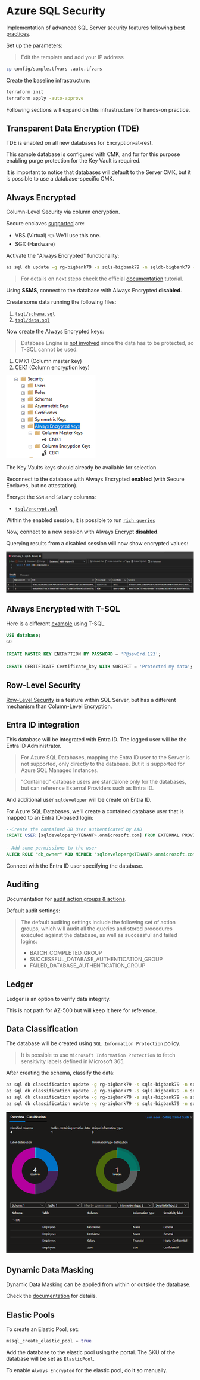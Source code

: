 # Azure SQL Security

Implementation of advanced SQL Server security features following [best practices][1].

Set up the parameters:

> Edit the template and add your IP address

```sh
cp config/sample.tfvars .auto.tfvars
```

Create the baseline infrastructure:

```sh
terraform init
terraform apply -auto-approve
```

Following sections will expand on this infrastructure for hands-on practice.

## Transparent Data Encryption (TDE)

TDE is enabled on all new databases for Encryption-at-rest.

This sample database is configured with CMK, and for for this purpose enabling purge protection for the Key Vault is required.

It is important to notice that databases will default to the Server CMK, but it is possible to use a database-specific CMK.

## Always Encrypted

Column-Level Security via column encryption.

Secure enclaves [supported][2] are:

- VBS (Virtual) 👈 We'll use this one.
- SGX (Hardware)

Activate the "Always Encrypted" functionality:

```sh
az sql db update -g rg-bigbank79 -s sqls-bigbank79 -n sqldb-bigbank79 --preferred-enclave-type VBS
```

> For details on next steps check the official [documentation][3] tutorial.

Using **SSMS**, connect to the database with Always Encrypted **disabled**.

Create some data running the following files:

1. [`tsql/schema.sql`](sql/schema.sql)
2. [`tsql/data.sql`](sql/data.sql)

Now create the Always Encrypted keys:

> Database Engine is [not involved][7] since the data has to be protected, so T-SQL cannot be used.

1. CMK1 (Column master key)
2. CEK1 (Column encryption key)

<img src=".assets/mssql-alwaysencrypted.png" />

The Key Vaults keys should already be available for selection.

Reconnect to the database with Always Encrypted **enabled** (with Secure Enclaves, but no attestation).

Encrypt the `SSN` and `Salary` columns:

- [`tsql/encrypt.sql`](tsql/encrypt.sql)

Within the enabled session, it is possible to run [`rich queries`](tsql/richqueries.sql)

Now, connect to a new session with Always Encrypt **disabled**.

Querying results from a disabled session will now show encrypted values:

<img src=".assets/mssql-alwaysencrypted-results.png" />

## Always Encrypted with T-SQL

Here is a different [example][8] using T-SQL.

```sql
USE database;
GO

CREATE MASTER KEY ENCRYPTION BY PASSWORD = 'P@ssw0rd.123';

CREATE CERTIFICATE Certificate_key WITH SUBJECT = 'Protected my data';
```

## Row-Level Security

[Row-Level Security][4] is a feature within SQL Server, but has a different mechanism than Column-Level Encryption.

## Entra ID integration

This database will be integrated with Entra ID. The logged user will be the Entra ID Administrator.

> For Azure SQL Databases, mapping the Entra ID user to the Server is not supported, only directly to the database. But it is supported for Azure SQL Managed Instances.

> "Contained" database users are standalone only for the databases, but can reference External Providers such as Entra ID.

And additional user `sqldeveloper` will be create on Entra ID.

For Azure SQL Databases, we'll create a contained database user that is mapped to an Entra ID-based login:

```sql
--Create the contained DB User authenticated by AAD
CREATE USER [sqldeveloper@<TENANT>.onmicrosoft.com] FROM EXTERNAL PROVIDER;

--Add some permissions to the user
ALTER ROLE "db_owner" ADD MEMBER "sqldeveloper@<TENANT>.onmicrosoft.com";
```

Connect with the Entra ID user specifying the database.

## Auditing

Documentation for [audit action groups & actions][5].

Default audit settings:

> The default auditing settings include the following set of action groups, which will audit all the queries and stored procedures executed against the database, as well as successful and failed logins:
> 
> 
> - BATCH_COMPLETED_GROUP
> - SUCCESSFUL_DATABASE_AUTHENTICATION_GROUP
> - FAILED_DATABASE_AUTHENTICATION_GROUP

## Ledger

Ledger is an option to verify data integrity.

This is not path for AZ-500 but will keep it here for reference.

## Data Classification

The database will be created using `SQL Information Protection` policy.

> It is possible to use `Microsoft Information Protection` to fetch sensitivity labels defined in Microsoft 365.

After creating the schema, classify the data:

```sh
az sql db classification update -g rg-bigbank79 -s sqls-bigbank79 -n sqldb-bigbank79 --column FirstName --schema HR --table Employees --information-type Name --label General
az sql db classification update -g rg-bigbank79 -s sqls-bigbank79 -n sqldb-bigbank79 --column LastName --schema HR --table Employees --information-type Name --label General
az sql db classification update -g rg-bigbank79 -s sqls-bigbank79 -n sqldb-bigbank79 --column SSN --schema HR --table Employees --information-type SSN --label Confidential
az sql db classification update -g rg-bigbank79 -s sqls-bigbank79 -n sqldb-bigbank79 --column Salary --schema HR --table Employees --information-type Financial --label "Highly Confidential"
```

<img src=".assets/mssql-classification.png" />

## Dynamic Data Masking

Dynamic Data Masking can be applied from within or outside the database.

Check the [documentation][6] for details.

## Elastic Pools

To create an Elastic Pool, set:

```terraform
mssql_create_elastic_pool = true
```

Add the database to the elastic pool using the portal. The SKU of the database will be set as `ElasticPool`.

To enable `Always Encrypted` for the elastic pool, do it so manually.


[1]: https://learn.microsoft.com/en-us/sql/relational-databases/security/sql-server-security-best-practices?view=sql-server-ver16
[2]: https://learn.microsoft.com/en-us/sql/relational-databases/security/encryption/always-encrypted-enclaves?view=sql-server-ver16#supported-enclave-technologies
[3]: https://learn.microsoft.com/en-us/azure/azure-sql/database/always-encrypted-enclaves-getting-started-vbs?view=azuresql&tabs=ssmsrequirements%2Cazure-cli
[4]: https://learn.microsoft.com/en-us/sql/relational-databases/security/row-level-security?view=sql-server-ver16
[5]: https://learn.microsoft.com/en-us/sql/relational-databases/security/auditing/sql-server-audit-action-groups-and-actions?view=sql-server-ver16
[6]: https://learn.microsoft.com/en-us/sql/relational-databases/security/dynamic-data-masking?view=sql-server-ver16
[7]: https://learn.microsoft.com/en-us/sql/relational-databases/security/encryption/always-encrypted-database-engine?view=sql-server-ver15
[8]: https://www.sqlshack.com/an-overview-of-the-column-level-sql-server-encryption/?_ga=2.188209896.1510144942.1703251968-967359652.1700361706

